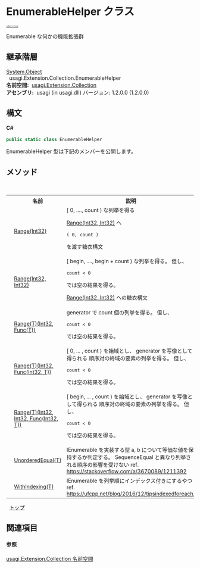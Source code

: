 # EnumerableHelper クラス

<div style="font-size:30%"><a href="https://github.com/usagi/usagi.cs/blob/master/docs/Home.md">≪Back to Home</a></div> 

Enumerable な何かの機能拡張群


## 継承階層
<a href="http://msdn2.microsoft.com/ja-jp/library/e5kfa45b" target="_blank">System.Object</a><br />&nbsp;&nbsp;usagi.Extension.Collection.EnumerableHelper<br /><strong>名前空間:</strong>
&nbsp;<a href="N_usagi_Extension_Collection.md">usagi.Extension.Collection</a><br /><strong>アセンブリ:</strong>
&nbsp;usagi (in usagi.dll) バージョン: 1.2.0.0 (1.2.0.0)

## 構文

**C#**<br />
``` C#
public static class EnumerableHelper
```

EnumerableHelper 型は下記のメンバーを公開します。


## メソッド
&nbsp;<table><tr><th></th><th>名前</th><th>説明</th></tr><tr><td>![Public メソッド](media/pubmethod.gif "Public メソッド")![静的メンバー](media/static.gif "静的メンバー")</td><td><a href="M_usagi_Extension_Collection_EnumerableHelper_Range.md">Range(Int32)</a></td><td>
[ 0, ...., count ) な列挙を得る 

<a href="M_usagi_Extension_Collection_EnumerableHelper_Range_1.md">Range(Int32, Int32)</a> へ 
```
( 0, count )
```
 を渡す糖衣構文</td></tr><tr><td>![Public メソッド](media/pubmethod.gif "Public メソッド")![静的メンバー](media/static.gif "静的メンバー")</td><td><a href="M_usagi_Extension_Collection_EnumerableHelper_Range_1.md">Range(Int32, Int32)</a></td><td>
[ begin, ...., begin + count ) な列挙を得る。 但し、 
```
count < 0
```
 では空の結果を得る。 

<a href="http://msdn2.microsoft.com/ja-jp/library/bb341264" target="_blank">Range(Int32, Int32)</a> への糖衣構文</td></tr><tr><td>![Public メソッド](media/pubmethod.gif "Public メソッド")![静的メンバー](media/static.gif "静的メンバー")</td><td><a href="M_usagi_Extension_Collection_EnumerableHelper_Range__1.md">Range(T)(Int32, Func(T))</a></td><td>
generator で count 個の列挙を得る。 但し、 
```
count < 0
```
 では空の結果を得る。</td></tr><tr><td>![Public メソッド](media/pubmethod.gif "Public メソッド")![静的メンバー](media/static.gif "静的メンバー")</td><td><a href="M_usagi_Extension_Collection_EnumerableHelper_Range__1_1.md">Range(T)(Int32, Func(Int32, T))</a></td><td>
[ 0, ... , count ) を始域とし、 generator を写像として得られる 順序対の終域の要素の列挙を得る。 但し、 
```
count < 0
```
 では空の結果を得る。</td></tr><tr><td>![Public メソッド](media/pubmethod.gif "Public メソッド")![静的メンバー](media/static.gif "静的メンバー")</td><td><a href="M_usagi_Extension_Collection_EnumerableHelper_Range__1_2.md">Range(T)(Int32, Int32, Func(Int32, T))</a></td><td>
[ begin, ... , count ) を始域とし、 generator を写像として得られる 順序対の終域の要素の列挙を得る。 但し、 
```
count < 0
```
 では空の結果を得る。</td></tr><tr><td>![Public メソッド](media/pubmethod.gif "Public メソッド")![静的メンバー](media/static.gif "静的メンバー")</td><td><a href="M_usagi_Extension_Collection_EnumerableHelper_UnorderedEqual__1.md">UnorderedEqual(T)</a></td><td>
IEnumerable を実装する型 a, b について等価な値を保持するか判定する。 SequenceEqual と異なり列挙される順序の影響を受けない ref. https://stackoverflow.com/a/3670089/1211392</td></tr><tr><td>![Public メソッド](media/pubmethod.gif "Public メソッド")![静的メンバー](media/static.gif "静的メンバー")![Code example](media/CodeExample.png "Code example")</td><td><a href="M_usagi_Extension_Collection_EnumerableHelper_WithIndexing__1.md">WithIndexing(T)</a></td><td>
IEnumerable を列挙順にインデックス付きにするやつ ref. https://ufcpp.net/blog/2016/12/tipsindexedforeach/</td></tr></table>&nbsp;
<a href="#enumerablehelper-クラス">トップ</a>

## 関連項目


#### 参照
<a href="N_usagi_Extension_Collection.md">usagi.Extension.Collection 名前空間</a><br />